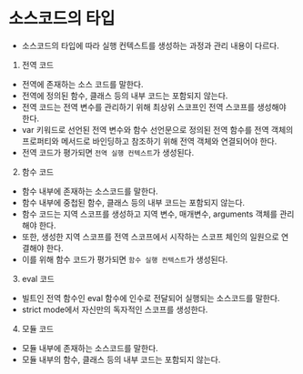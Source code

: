 # 소스코드의 타입

- 소스코드의 타입에 따라 실행 컨텍스트를 생성하는 과정과 관리 내용이 다르다.

1. 전역 코드

- 전역에 존재하는 소스 코드를 말한다.
- 전역에 정의된 함수, 클래스 등의 내부 코드는 포함되지 않는다.
- 전역 코드는 전역 변수를 관리하기 위해 최상위 스코프인 전역 스코프를 생성해야 한다.
- var 키워드로 선언된 전역 변수와 함수 선언문으로 정의된 전역 함수를 전역 객체의 프로퍼티와 메서드로 바인딩하고 참조하기 위해 전역 객체와 연결되어야 한다.
- 전역 코드가 평가되면 `전역 실행 컨텍스트`가 생성된다.

2. 함수 코드

- 함수 내부에 존재하는 소스코드를 말한다.
- 함수 내부에 중첩된 함수, 클래스 등의 내부 코드는 포함되지 않는다.
- 함수 코드는 지역 스코프를 생성하고 지역 변수, 매개변수, arguments 객체를 관리해야 한다.
- 또한, 생성한 지역 스코프를 전역 스코프에서 시작하는 스코프 체인의 일원으로 연결해야 한다.
- 이를 위해 함수 코드가 평가되면 `함수 실행 컨텍스트`가 생성된다.

3. eval 코드

- 빌트인 전역 함수인 eval 함수에 인수로 전달되어 실행되는 소스코드를 말한다.
- strict mode에서 자신만의 독자적인 스코프를 생성한다.

4. 모듈 코드

- 모듈 내부에 존재하는 소스코드를 말한다.
- 모듈 내부의 함수, 클래스 등의 내부 코드는 포함되지 않는다.
